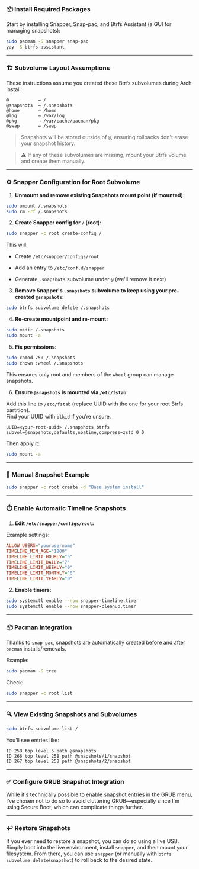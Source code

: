### 📦 Install Required Packages

Start by installing Snapper, Snap-pac, and Btrfs Assistant (a GUI for managing snapshots):

```bash
sudo pacman -S snapper snap-pac
yay -S btrfs-assistant
```

---

### 🏗️ Subvolume Layout Assumptions

These instructions assume you created these Btrfs subvolumes during Arch install:

```
@           → /
@snapshots  → /.snapshots
@home       → /home
@log        → /var/log
@pkg        → /var/cache/pacman/pkg
@swap       → /swap
```

> Snapshots will be stored outside of `@`, ensuring rollbacks don't erase your snapshot history.

> ⚠️ If any of these subvolumes are missing, mount your Btrfs volume and create them manually.

---

### ⚙️ Snapper Configuration for Root Subvolume

1. **Unmount and remove existing Snapshots mount point (if mounted):**
    

```bash
sudo umount /.snapshots
sudo rm -rf /.snapshots
```

2. **Create Snapper config for `/` (root):**
    

```bash
sudo snapper -c root create-config /
```

This will:

- Create `/etc/snapper/configs/root`
    
- Add an entry to `/etc/conf.d/snapper`
    
- Generate `.snapshots` subvolume under `@` (we'll remove it next)
    

3. **Remove Snapper's `.snapshots` subvolume to keep using your pre-created `@snapshots`:**
    

```bash
sudo btrfs subvolume delete /.snapshots
```

4. **Re-create mountpoint and re-mount:**
    

```bash
sudo mkdir /.snapshots
sudo mount -a
```

5. **Fix permissions:**
    

```bash
sudo chmod 750 /.snapshots
sudo chown :wheel /.snapshots
```

This ensures only root and members of the `wheel` group can manage snapshots.

6. **Ensure `@snapshots` is mounted via `/etc/fstab`:**

Add this line to `/etc/fstab` (replace UUID with the one for your root Btrfs partition).  
Find your UUID with `blkid` if you’re unsure.

```
UUID=<your-root-uuid> /.snapshots btrfs subvol=@snapshots,defaults,noatime,compress=zstd 0 0
```
  
Then apply it:

```bash
sudo mount -a
```

---

### 📸 Manual Snapshot Example

```bash
sudo snapper -c root create -d "Base system install"
```

---

### ⏱️ Enable Automatic Timeline Snapshots

1. **Edit `/etc/snapper/configs/root`:**
    

Example settings:

```ini
ALLOW_USERS="yourusername"
TIMELINE_MIN_AGE="1800"
TIMELINE_LIMIT_HOURLY="5"
TIMELINE_LIMIT_DAILY="7"
TIMELINE_LIMIT_WEEKLY="0"
TIMELINE_LIMIT_MONTHLY="0"
TIMELINE_LIMIT_YEARLY="0"
```

2. **Enable timers:**
    

```bash
sudo systemctl enable --now snapper-timeline.timer
sudo systemctl enable --now snapper-cleanup.timer
```

---

### 📦 Pacman Integration

Thanks to `snap-pac`, snapshots are automatically created before and after `pacman` installs/removals.

Example:

```bash
sudo pacman -S tree
```

Check:

```bash
sudo snapper -c root list
```

---

### 🔍 View Existing Snapshots and Subvolumes

```bash
sudo btrfs subvolume list /
```

You’ll see entries like:

```
ID 258 top level 5 path @snapshots
ID 266 top level 258 path @snapshots/1/snapshot
ID 267 top level 258 path @snapshots/2/snapshot
```

---

### ✅ Configure GRUB Snapshot Integration

While it's technically possible to enable snapshot entries in the GRUB menu, I’ve chosen not to do so to avoid cluttering GRUB—especially since I'm using Secure Boot, which can complicate things further.

---

### ↩️ Restore Snapshots

If you ever need to restore a snapshot, you can do so using a live USB. Simply boot into the live environment, install `snapper`, and then mount your filesystem. From there, you can use `snapper` (or manually with `btrfs subvolume delete`/`snapshot`) to roll back to the desired state.